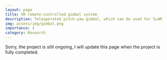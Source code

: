 ```yaml
---
layout: page
title: VR remote-controlled gimbal system
description: Teleoperated pitch-yaw gimbal, which can be used for SLAM platforms
img: assets/img/gimbal.png
importance: 3
category: Research
---
```

Sorry, the project is still ongoing, I will update this page when the project is fully completed.